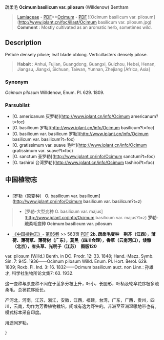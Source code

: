 疏柔毛 **Ocimum basilicum var. pilosum** (Willdenow) Bentham

> [Lamiaceae](http://www.iplant.cn/info/Lamiaceae?t=foc) - [PDF](http://www.iplant.cn/foc/pdf/Lamiaceae.pdf)>>[Ocimum](http://www.iplant.cn/info/Ocimum?t=foc) - [PDF](http://www.iplant.cn/foc/pdf/Ocimum.pdf)
![Ocimum basilicum var. pilosum](http://www.iplant.cn/foc/illast/Ocimum basilicum var. pilosum.jpg)
> **Comment** : 
> Mostly cultivated as an aromatic herb, sometimes wild.  </BODY>  </HTML>

## Description

Petiole densely pilose; leaf blade oblong. Verticillasters densely pilose.
> **Habait** : 
> Anhui, Fujian, Guangdong, Guangxi, Guizhou, Hebei, Henan, Jiangsu, Jiangxi, Sichuan, Taiwan, Yunnan, Zhejiang [Africa, Asia]

### Synonym
*Ocimum pilosum* Willdenow, Enum. Pl. 629. 1809.

### Parsublist

* [O.  americanum  灰罗勒](http://www.iplant.cn/info/Ocimum americanum?t=foc)
* [O.  basilicum  罗勒](http://www.iplant.cn/info/Ocimum basilicum?t=foc)
* [O.  basilicum var. basilicum  罗勒](http://www.iplant.cn/info/Ocimum basilicum var. basilicum?t=foc)
* [O.  gratissimum var. suave  毛叶](http://www.iplant.cn/info/Ocimum gratissimum var. suave?t=foc)
* [O.  sanctum  圣罗勒](http://www.iplant.cn/info/Ocimum sanctum?t=foc)
* [O.  tashiroi  台湾罗勒](http://www.iplant.cn/info/Ocimum tashiroi?t=foc)

## 中国植物志
## 
* [罗勒（原变种）  O.  basilicum var. basilicum](http://www.iplant.cn/info/Ocimum basilicum var. basilicum?t=z)
> * [罗勒-大型变种  O.  basilicum var. majus](http://www.iplant.cn/info/Ocimum basilicum var. majus?t=z)
**罗勒-疏柔毛变种 Ocimum basilicum var. pilosum**

* [《中国植物志》](http://www.iplant.cn/frps)- [第66卷](http://www.iplant.cn/frps/vol/66) >> 563页 [PDF](http://www.iplant.cn/frps/pdf/66/563.pdf)
**2b. 疏柔毛变种　荆芥（江西），薄荷、薄荷草、薄荷树（广东），蒿黑（四川会理），香草（云南河口），矮糠（北京），省头草、光明子（江苏）　图版120**

var. pilosum (Willd.) Benth. in DC. Prodr. 12: 33. 1848; Hand.-Mazz. Symb. Sin. 7: 945. 1936——Ocimum pilosum Willd. Enum. Pl. Hort. Berol. 629. 1809; Roxb. Fl. Ind. 3: 16. 1832——Ocimum basilicum auct. non Linn.: 孙雄才, 科学社生物所论文集7: 63. 1932.

这一变种与原变种不同在于茎多分枝上升，叶小，长圆形，叶柄及轮伞花序极多疏柔毛，总状花序延长。

产河北，河南，江苏，浙江，安徽，江西，福建，台湾，广东，广西，贵州，四川，云南，均作为芳香植物栽培，间或有逸为野生的。非洲至亚洲温暖地带也有。模式标本采自印度。

用途同罗勒。

}